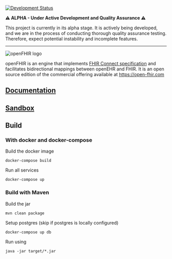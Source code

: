[![Development Status](https://img.shields.io/badge/Development%20Status-Alpha-red)](https://en.wikipedia.org/wiki/Software_release_life_cycle#Alpha)


**⚠️ ALPHA - Under Active Development and Quality Assurance ⚠️**

This project is currently in its alpha stage. It is actively being developed, and we are in the process of conducting thorough quality assurance testing. Therefore, expect potential instability and incomplete features.

-----------

![openFHIR logo](https://open-fhir.com/images/openFIHR-logo-color-dark-horizontal-1.svg)

openFHIR is an engine that implements [FHIR Connect specification](https://sevkohler.github.io/FHIRconnect-spec/build/site/FHIRconnect/v1.0.0/index.html) and facilitates bidirectional mappings between openEHR and FHIR.
It is an open source edition of the commercial offering available at https://open-fhir.com

## [Documentation](https://open-fhir.com/documentation/index.html)
## [Sandbox](https://sandbox.open-fhir.com/)

## Build
### With docker and docker-compose

Build the docker image
```
docker-compose build
```

Run all services
```
docker-compose up
```

### Build with Maven
Build the jar
```
mvn clean package
```

Setup postgres (skip if postgres is locally configured)
```
docker-compose up db
```

Run using
```
java -jar target/*.jar
```

